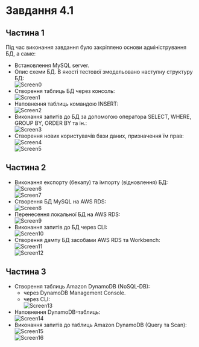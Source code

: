# Завдання 4.1

## Частина 1
 Під час виконання завдання було закріплено основи адміністрування БД, а саме:  
  - Встановлення MySQL server.  
  - Опис схеми БД. В якості тестової змодельовано наступну структуру БД:  
  ![Screen0](./task_images/DB_schema.png)  
  - Створення таблиць БД через консоль:  
  ![Screen1](./task_images/Screenshot_1.png)  
  - Наповнення таблиць командою INSERT:  
  ![Screen2](./task_images/Screenshot_2.png)  
  - Виконання запитів до БД за допомогою оператора SELECT, WHERE, GROUP BY, ORDER BY та ін.:  
  ![Screen3](./task_images/Screenshot_3.png)  
  - Створення нових користувачів бази даних, призначення їм прав:  
  ![Screen4](./task_images/Screenshot_4.png)  
  ![Screen5](./task_images/Screenshot_5.png)  

## Частина 2
 - Виконання експорту (бекапу) та імпорту (відновлення) БД:  
 ![Screen6](./task_images/Screenshot_6.png)  
 ![Screen7](./task_images/Screenshot_7.png)  
 - Створення БД MySQL на AWS RDS:  
 ![Screen8](./task_images/Screenshot_8.png)  
 - Перенесення локальної БД на AWS RDS:  
 ![Screen9](./task_images/Screenshot_9.png)  
 - Виконання запитів до БД через CLI:  
 ![Screen10](./task_images/Screenshot_10.png)  
 - Створення дампу БД засобами AWS RDS та Workbench:  
 ![Screen11](./task_images/Screenshot_11.png)  
 ![Screen12](./task_images/Screenshot_12.png)  

## Частина 3
 - Створення таблиць Amazon DynamoDB (NoSQL-DB):  
   - через DynamoDB Management Console.  
   - через CLI:  
   ![Screen13](./task_images/Screenshot_13.png)  
 - Наповнення DynamoDB-таблиць:  
 ![Screen14](./task_images/Screenshot_14.png)  
 - Виконання запитів до таблиць Amazon DynamoDB (Query та Scan):  
 ![Screen15](./task_images/Screenshot_15.png)  
 ![Screen16](./task_images/Screenshot_16.png)  
